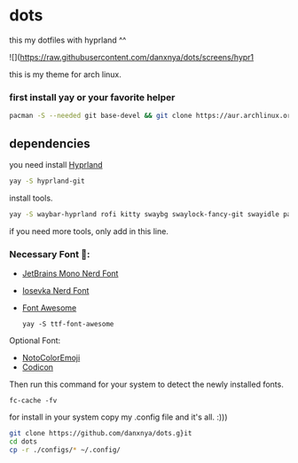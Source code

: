 # dots
this my dotfiles with hyprland ^^


![](https://raw.githubusercontent.com/danxnya/dots/screens/hypr1

this is my theme for arch linux.
### first install yay or your favorite helper
```zsh
pacman -S --needed git base-devel && git clone https://aur.archlinux.org/yay.git && cd yay && makepkg -si
```
## dependencies

you need install [Hyprland](https://hyprland.org/)
  ```zsh
  yay -S hyprland-git
  ```
install tools.
  ```zsh
  yay -S waybar-hyprland rofi kitty swaybg swaylock-fancy-git swayidle pamixer light brillo pavucontrol fish visual-studio-code-bin lsd bat
  ```
if you need more tools, only add in this line.

### Necessary Font 🔑:

- [JetBrains Mono Nerd Font](https://github.com/ryanoasis/nerd-fonts/releases/download/v2.2.2/JetBrainsMono.zip)

- [Iosevka Nerd Font](https://github.com/ryanoasis/nerd-fonts/releases/download/v2.3.3/Iosevka.zip)

- [Font Awesome](https://archlinux.org/packages/community/any/ttf-font-awesome/)
  ```
  yay -S ttf-font-awesome
  ```

Optional Font:

- [NotoColorEmoji](https://github.com/googlefonts/noto-emoji/raw/main/fonts/NotoColorEmoji.ttf)
- [Codicon](https://github.com/microsoft/vscode-codicons/raw/main/dist/codicon.ttf)


Then run this command for your system to detect the newly installed fonts.

```
fc-cache -fv
```
for install in your system copy my .config file and it's all. :)))

```zsh
git clone https://github.com/danxnya/dots.g}it
cd dots
cp -r ./configs/* ~/.config/
```


